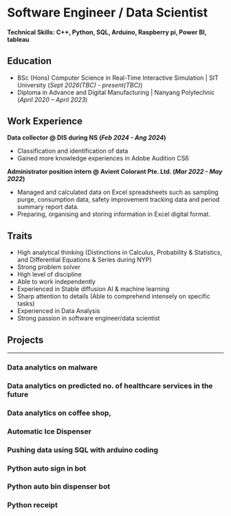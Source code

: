 # Software Engineer / Data Scientist

#### Technical Skills: C++, Python, SQL, Arduino, Raspberry pi, Power BI, tableau

## Education
- BSc (Hons) Computer Science in Real-Time Interactive Simulation | SIT University (_Sept 2026(TBC) - present(TBC)_)								       		
- Diploma in Advance and Digital Manufacturing	| Nanyang Polytechnic (_April 2020 – April 2023_)	 			        		

## Work Experience
**Data collector @ DIS during NS (_Feb 2024 - Ang 2024_)**
- Classification and identification of data
- Gained more knowledge experiences in Adobe Audition CS6

**Administrator position intern @ Avient Colorant Pte. Ltd. (_Mar 2022 - May 2022_)**
- Managed and calculated data on Excel spreadsheets such as sampling purge, consumption data, safety improvement tracking data and period summary report data.
- Preparing, organising and storing information in Excel digital format. 

## Traits
- High analytical thinking (Distinctions in Calculus, Probability & Statistics, and Differential Equations & Series during NYP)
- Strong problem solver
- High level of discipline 
- Able to work independently 
- Experienced in Stable diffusion AI & machine learning
- Sharp attention to details (Able to comprehend intensely on specific tasks)
- Experienced in Data Analysis
- Strong passion in software engineer/data scientist

## Projects
--- 
### Data analytics on malware 
### Data analytics on predicted no. of healthcare services in the future
### Data analytics on coffee shop, 
### Automatic Ice Dispenser
### Pushing data using SQL with arduino coding
### Python auto sign in bot
### Python auto bin dispenser bot 
### Python receipt 
